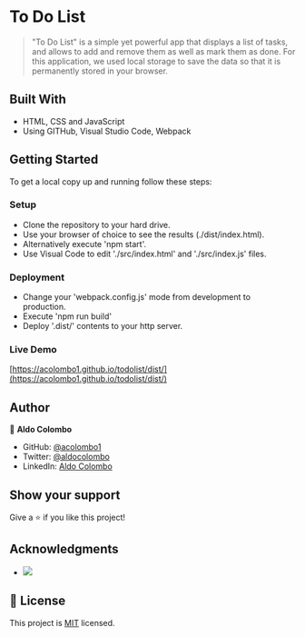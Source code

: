 # To Do List
> "To Do List" is a simple yet powerful app that displays a list of tasks, and allows to add and remove them as well as mark them as done. For this application, we used local storage to save the data so that it is permanently stored in your browser.

## Built With

- HTML, CSS and JavaScript
- Using GITHub, Visual Studio Code, Webpack

## Getting Started

To get a local copy up and running follow these steps:

### Setup

- Clone the repository to your hard drive.
- Use your browser of choice to see the results (./dist/index.html).
- Alternatively execute 'npm start'.
- Use Visual Code to edit './src/index.html' and './src/index.js' files.
### Deployment

- Change your 'webpack.config.js' mode from development to production.
- Execute 'npm run build'
- Deploy '.dist/' contents to your http server.
### Live Demo

[https://acolombo1.github.io/todolist/dist/](https://acolombo1.github.io/todolist/dist/)
## Author

👤 **Aldo Colombo**

- GitHub: [@acolombo1](https://github.com/acolombo1)
- Twitter: [@aldocolombo](https://twitter.com/aldocolombo)
- LinkedIn: [Aldo Colombo](https://www.linkedin.com/in/aldo-colombo-2156009)

## Show your support

Give a ⭐️ if you like this project!

## Acknowledgments

- ![](https://img.shields.io/badge/Microverse-blueviolet)

## 📝 License

This project is [MIT](./LICENSE) licensed.
